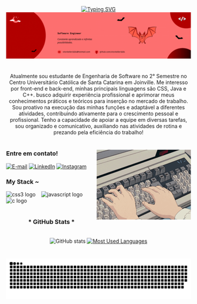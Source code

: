 <div align="center">
  <a href="https://git.io/typing-svg">
    <img src="https://readme-typing-svg.demolab.com?font=Fira+Code&weight=500&size=22&pause=1000&color=B30000&center=true&vCenter=true&random=false&width=524&lines=%E2%8A%B9+Bem-vindo+ao+meu+perfil!++%E2%8A%B9+" alt="Typing SVG">
  </a>
</div>

<img align="center" alt="" src="./src/Header-gif.gif">

#

<p align="center">Atualmente sou estudante de Engenharia de Software no 2° Semestre no Centro Universitário Católica de Santa Catarina em Joinville. Me interesso por front-end e back-end, minhas principais linguagens são CSS, Java e C++. busco adquirir experiência profissional e aprimorar meus conhecimentos práticos e teóricos para inserção no mercado de trabalho. Sou proativo na execução das minhas funções e adaptável a diferentes atividades, contribuindo ativamente para o crescimento pessoal e profissional. Tenho a capacidade de apoiar a equipe em diversas tarefas, sou organizado e comunicativo, auxiliando nas atividades de rotina e prezando pela eficiência do trabalho!

#

<img align="right" alt="" height="190px" src="./src/study.gif">

<h3 align="left">Entre em contato!</h3>

[![E-mail](https://img.shields.io/badge/-Email-000?style=for-the-badge&logo=microsoft-outlook&logoColor=B30000&color:FFF)](mailto:vitorkeller1604@hotmail.com)
[![LinkedIn](https://img.shields.io/badge/-LinkedIn-000?style=for-the-badge&logo=linkedin&logoColor=B30000&color:FFF)](https://www.linkedin.com/in/vitorkeller1604/)
[![Instagram](https://img.shields.io/badge/-Instagram-000?style=for-the-badge&logo=instagram&logoColor=B300006&color:FFF)](https://www.instagram.com/vitorkeller1604/)

<h3 align="left"> My Stack ~</h3>

<div align="left">
  <img src="https://cdn.jsdelivr.net/gh/devicons/devicon/icons/css3/css3-original.svg" height="25" alt="css3 logo"  />
  <img width="8" />
  <img src="https://cdn.jsdelivr.net/gh/devicons/devicon/icons/javascript/javascript-plain.svg" height="25" alt="javascript logo"  />
  <img width="8" />
  <img src="https://cdn.jsdelivr.net/gh/devicons/devicon/icons/c/c-original.svg" height="25" alt="c logo"  />
  <img width="8" />
</div>

#

<div style="text-align: center;" align="center">
  <h3>* GitHub Stats *</h3>
  <br>
  <img src="https://github-readme-stats-git-masterrstaa-rickstaa.vercel.app/api?username=vitorkeller1604&hide_title=true&show_icons=true&include_all_commits=false&count_private=true&line_height=25&hide=issues&bg_color=000&title_color=B30000&text_color=FFF&border_radius=3&border_color=B30000&icon_color=b30000&theme=jolly" alt="GitHub stats">

  <a href="https://github.com/vitorkeller1604/github-readme-stats">
    <img src="https://github-readme-stats-git-masterrstaa-rickstaa.vercel.app/api/top-langs/?username=vitorkeller1604&line_height=10&card_width=290&layout=compact&hide_title=false&count_private=true&langs_count=4&show_icons=true&title_color=B30000&hide=html/*,css*/&bg_color=000&text_color=8B8B8B&border_radius=3&border_color=B30000&count_private=true" alt="Most Used Languages">
  </a>
</div>

#

<picture align="center">
  <source media="(prefers-color-scheme: dark)" srcset="https://raw.githubusercontent.com/vitorkeller1604/vitorkeller1604/output/github-contribution-grid-snake-dark.svg">
  <source media="(prefers-color-scheme: light)" srcset="https://raw.githubusercontent.com/vitorkeller1604/vitorkeller1604/output/github-contribution-grid-snake-dark.svg">
  <img align="center" alt="github contribution grid snake animation" src="https://raw.githubusercontent.com/mari4souza/mari4souza/output/github-contribution-grid-snake.svg">
</picture>

